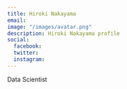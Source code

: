 ```yaml
---
title: Hiroki Nakayama
email: 
image: "/images/avatar.png"
description: Hiroki Nakayama profile
social:
  facebook: 
  twitter: 
  instagram: 
---
```


Data Scientist
